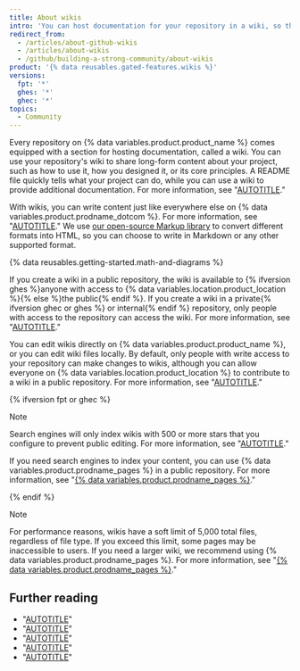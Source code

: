 ```yaml
---
title: About wikis
intro: 'You can host documentation for your repository in a wiki, so that others can use and contribute to your project.'
redirect_from:
  - /articles/about-github-wikis
  - /articles/about-wikis
  - /github/building-a-strong-community/about-wikis
product: '{% data reusables.gated-features.wikis %}'
versions:
  fpt: '*'
  ghes: '*'
  ghec: '*'
topics:
  - Community
---
```


Every repository on {% data variables.product.product_name %} comes equipped with a section for hosting documentation, called a wiki. You can use your repository's wiki to  share long-form content about your project, such as how to use it, how you designed it, or its core principles. A README file quickly tells what your project can do, while you can use a wiki to provide additional documentation. For more information, see "[AUTOTITLE](/repositories/managing-your-repositorys-settings-and-features/customizing-your-repository/about-readmes)."

With wikis, you can write content just like everywhere else on {% data variables.product.prodname_dotcom %}. For more information, see "[AUTOTITLE](/get-started/writing-on-github/getting-started-with-writing-and-formatting-on-github)." We use [our open-source Markup library](https://github.com/github/markup) to convert different formats into HTML, so you can choose to write in Markdown or any other supported format.

{% data reusables.getting-started.math-and-diagrams %}

If you create a wiki in a public repository, the wiki is available to {% ifversion ghes %}anyone with access to {% data variables.location.product_location %}{% else %}the public{% endif %}. If you create a wiki in a private{% ifversion ghec or ghes %} or internal{% endif %} repository, only people with access to the repository can access the wiki. For more information, see "[AUTOTITLE](/repositories/managing-your-repositorys-settings-and-features/managing-repository-settings/setting-repository-visibility)."

You can edit wikis directly on {% data variables.product.product_name %}, or you can edit wiki files locally. By default, only people with write access to your repository can make changes to wikis, although you can allow everyone on {% data variables.location.product_location %} to contribute to a wiki in a public repository. For more information, see "[AUTOTITLE](/communities/documenting-your-project-with-wikis/changing-access-permissions-for-wikis)."

{% ifversion fpt or ghec %}

> [!NOTE]
> Search engines will only index wikis with 500 or more stars that you configure to prevent public editing. For more information, see "[AUTOTITLE](/communities/documenting-your-project-with-wikis/changing-access-permissions-for-wikis)."
>
> If you need search engines to index your content, you can use {% data variables.product.prodname_pages %} in a public repository. For more information, see "[{% data variables.product.prodname_pages %}](/pages)."

{% endif %}

> [!NOTE]
> For performance reasons, wikis have a soft limit of 5,000 total files, regardless of file type. If you exceed this limit, some pages may be inaccessible to users. If you need a larger wiki, we recommend using {% data variables.product.prodname_pages %}. For more information, see "[{% data variables.product.prodname_pages %}](/pages)."

## Further reading

* "[AUTOTITLE](/communities/documenting-your-project-with-wikis/adding-or-editing-wiki-pages)"
* "[AUTOTITLE](/communities/documenting-your-project-with-wikis/creating-a-footer-or-sidebar-for-your-wiki)"
* "[AUTOTITLE](/communities/documenting-your-project-with-wikis/editing-wiki-content)"
* "[AUTOTITLE](/communities/documenting-your-project-with-wikis/viewing-a-wikis-history-of-changes)"
* "[AUTOTITLE](/search-github/searching-on-github/searching-wikis)"
